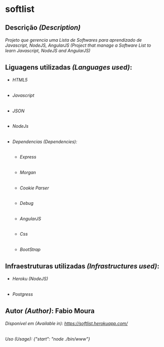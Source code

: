 # softlist
## Descrição *(Description)*
######  Projeto que gerencia uma Lista de Softwares para aprendizado de Javascript, NodeJS, AngularJS (*Project that manage a Software List to learn Javascript, NodeJS and AngularJS*)

## Liguagens utilizadas *(Languages used)*: 
 
* ###### HTML5 
* ###### Javascript 
* ###### JSON 
* ###### NodeJs 
* ###### Dependencias *(Dependencies)*: 
  - ###### Express 
  - ###### Morgan 
  - ###### Cookie Parser 
  - ###### Debug 
  - ###### AngularJS 
  - ###### Css 
  - ###### BootStrap

## Infraestruturas utilizadas *(Infrastructures used)*:
* ###### Heroku (NodeJS) 
* ###### Postgress

## Autor *(Author)*: Fabio Moura

###### Disponível em (Available in): https://softlist.herokuapp.com/

###### Uso (Usage): {"start": "node ./bin/www"}
